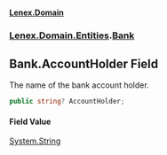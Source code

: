 #### [Lenex.Domain](index.md 'index')
### [Lenex.Domain.Entities](Lenex.Domain.Entities.md 'Lenex.Domain.Entities').[Bank](Lenex.Domain.Entities.Bank.md 'Lenex.Domain.Entities.Bank')

## Bank.AccountHolder Field

The name of the bank account holder.

```csharp
public string? AccountHolder;
```

#### Field Value
[System.String](https://docs.microsoft.com/en-us/dotnet/api/System.String 'System.String')
